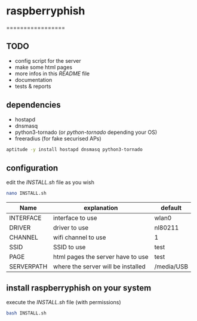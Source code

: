 # raspberryphish
=================


## TODO
  - config script for the server
  - make some html pages
  - more infos in this _README_ file
  - documentation
  - tests & reports


## dependencies
  - hostapd
  - dnsmasq
  - python3-tornado (or _python-tornado_ depending your OS)
  - freeradius (for fake securised APs)

```bash
aptitude -y install hostapd dnsmasq python3-tornado
```



## configuration

edit the _INSTALL.sh_ file as you wish

```bash
nano INSTALL.sh
```

Name  | explanation | default
----- | ----------- | -------
 INTERFACE | interface to use | wlan0
 DRIVER | driver to use | nl80211
 CHANNEL | wifi channel to use | 1
 SSID | SSID to use | test
 PAGE | html pages the server have to use | test
 SERVERPATH | where the server will be installed | /media/USB



## install raspberryphish on your system

execute the _INSTALL.sh_ file (with permissions)

```bash
bash INSTALL.sh
```
